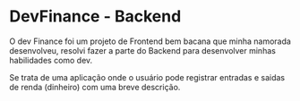 # DevFinance - Backend

O dev Finance foi um projeto de Frontend bem bacana que minha namorada desenvolveu, resolvi fazer a parte do Backend para desenvolver minhas habilidades como dev.

Se trata de uma aplicação onde o usuário pode registrar entradas e saidas de renda (dinheiro) com uma breve descrição.